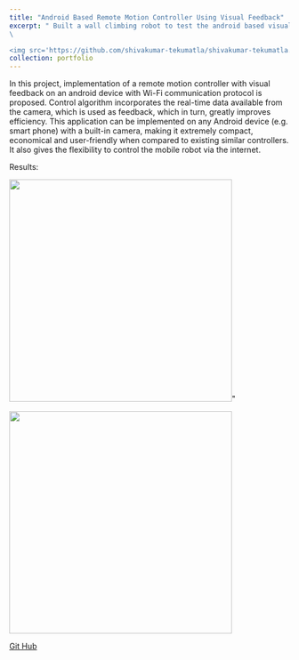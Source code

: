 ```yaml
---
title: "Android Based Remote Motion Controller Using Visual Feedback"
excerpt: " Built a wall climbing robot to test the android based visual feedback  controller. 
\

<img src='https://github.com/shivakumar-tekumatla/shivakumar-tekumatla.github.io/blob/master/files/GIFs/wall_climbing.gif?raw=true' width =400  />"
collection: portfolio
---
```

In this project, implementation of a remote motion controller with visual feedback on an android device with Wi-Fi communication protocol is proposed. Control algorithm incorporates the real-time data available from the camera, which is used as feedback, which in turn, greatly improves efficiency. This application can be implemented on any Android device (e.g. smart phone) with a built-in camera, making it extremely compact, economical and user-friendly when compared to existing similar controllers. It also gives the flexibility to control the mobile robot via the internet.

Results:

<img src='https://github.com/shivakumar-tekumatla/shivakumar-tekumatla.github.io/blob/master/files/GIFs/wall_climbing.gif?raw=true' width =400  />"

<img src='https://github.com/shivakumar-tekumatla/shivakumar-tekumatla.github.io/blob/master/files/GIFs/wall_climbing2.gif?raw=true' width =400  />

[Git Hub](https://github.com/shivakumar-tekumatla/Advanced-Search-Algorithms)
